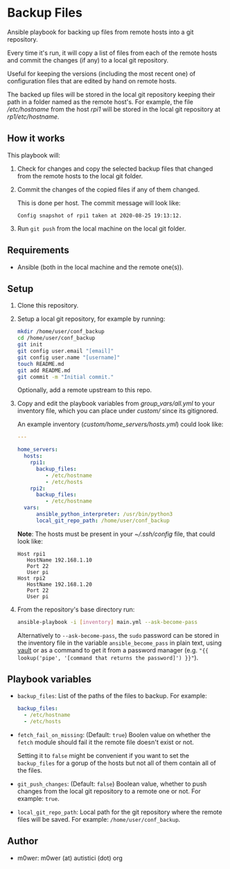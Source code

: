 # Backup Files

Ansible playbook for backing up files from remote hosts into a git repository.

Every time it's run, it will copy a list of files from each of the remote hosts
and commit the changes (if any) to a local git repository.

Useful for keeping the versions (including the most recent one) of configuration
files that are edited by hand on remote hosts.

The backed up files will be stored in the local git repository keeping their
path in a folder named as the remote host's. For example, the file
*/etc/hostname* from the host *rpi1* will be stored in the local git repository
at *rp1/etc/hostname*.

## How it works

This playbook will:

1. Check for changes and copy the selected backup files that changed from the
   remote hosts to the local git folder.
1. Commit the changes of the copied files if any of them changed.

   This is done per host. The commit message will look like:

   ```
   Config snapshot of rpi1 taken at 2020-08-25 19:13:12.
   ```

1. Run `git push` from the local machine on the local git folder.

## Requirements

* Ansible (both in the local machine and the remote one(s)).

## Setup

1. Clone this repository.
1. Setup a local git repository, for example by running:

   ```bash
   mkdir /home/user/conf_backup
   cd /home/user/conf_backup
   git init
   git config user.email "[email]"
   git config user.name "[username]"
   touch README.md
   git add README.md
   git commit -m "Initial commit."
   ```

   Optionally, add a remote upstream to this repo.

1. Copy and edit the playbook variables from *group_vars/all.yml* to your
   inventory file, which you can place under *custom/* since its gitignored.

   An example inventory (*custom/home_servers/hosts.yml*) could look like:

   ```yaml
   ---

   home_servers:
     hosts:
       rpi1:
         backup_files:
            - /etc/hostname
            - /etc/hosts
       rpi2:
         backup_files:
            - /etc/hostname
     vars:
         ansible_python_interpreter: /usr/bin/python3
         local_git_repo_path: /home/user/conf_backup
   ```

   **Note**: The hosts must be present in your *~/.ssh/config* file, that could
   look like:

   ```
   Host rpi1
      HostName 192.168.1.10
      Port 22
      User pi
   Host rpi2
      HostName 192.168.1.20
      Port 22
      User pi
   ```

1. From the repository's base directory run:

   ```bash
   ansible-playbook -i [inventory] main.yml --ask-become-pass
   ```

   Alternatively to `--ask-become-pass`, the `sudo` password can be stored in
   the inventory file in the variable `ansible_become_pass` in plain text,
   using [vault](https://docs.ansible.com/ansible/latest/user_guide/vault.html)
   or as a command to get it from a password manager (e.g. `"{{ lookup('pipe',
   '[command that returns the password]') }}"`).

## Playbook variables

* `backup_files`: List of the paths of the files to backup. For example:

   ```yaml
   backup_files:
     - /etc/hostname
     - /etc/hosts
   ```

* `fetch_fail_on_missing`: (Default: `true`) Boolen value on whether the
  `fetch` module should fail it the remote file doesn't exist or not.

  Setting it to `false` might be convenient if you want to set the
  `backup_files` for a gorup of the hosts but not all of them contain all of
  the files.
* `git_push_changes`: (Default: `false`) Boolean value, whether to push changes
  from the local git repository to a remote one or not. For example: `true`.
* `local_git_repo_path`: Local path for the git repository where the remote
  files will be saved. For example: `/home/user/conf_backup`.

## Author

* m0wer: m0wer (at) autistici (dot) org
